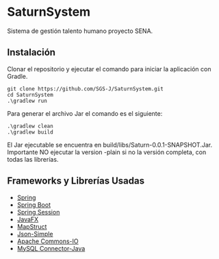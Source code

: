 # SaturnSystem

Sistema de gestión talento humano proyecto SENA.

## Instalación

Clonar el repositorio y ejecutar el comando para iniciar la aplicación con Gradle.    
    
    git clone https://github.com/SGS-J/SaturnSystem.git
    cd SaturnSystem
    .\gradlew run

Para generar el archivo Jar el comando es el siguiente:

    .\gradlew clean
    .\gradlew build

El Jar ejecutable se encuentra en build/libs/Saturn-0.0.1-SNAPSHOT.Jar.
Importante NO ejecutar la version -plain si no la versión completa, con todas las librerías.

## Frameworks y Librerías Usadas
*	[Spring](https://spring.io)
*	[Spring Boot](https://spring.io/projects/spring-boot)
*	[Spring Session](https://spring.io/projects/spring-session)
*	[JavaFX](https://openjfx.io)
*	[MapStruct](https://mapstruct.org)
*	[Json-Simple](https://code.google.com/archive/p/json-simple/)
*	[Apache Commons-IO](https://commons.apache.org/proper/commons-io/)
*	[MySQL Connector-Java](https://mvnrepository.com/artifact/mysql/mysql-connector-java)

